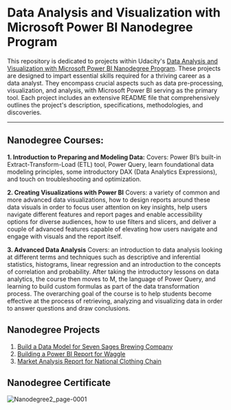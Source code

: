 # **Data Analysis and Visualization with Microsoft Power BI Nanodegree Program**
This repository is dedicated to projects within Udacity's [Data Analysis and Visualization with Microsoft Power BI Nanodegree Program](https://www.udacity.com/course/data-analysis-and-visualization-with-power-BI-nanodegree--nd331). These projects are designed to impart essential skills required for a thriving career as a data analyst. They encompass crucial aspects such as data pre-processing, visualization, and analysis, with Microsoft Power BI serving as the primary tool. Each project includes an extensive README file that comprehensively outlines the project's description, specifications, methodologies, and discoveries.
___
## Nanodegree Courses:

**1. Introduction to Preparing and Modeling Data:**
Covers: Power BI’s built-in Extract-Transform-Load (ETL) tool, Power Query, learn foundational data modeling principles, 
 some introductory DAX (Data Analytics Expressions), and touch on troubleshooting and optimization.

**2. Creating Visualizations with Power BI**
Covers: a variety of common and more advanced data visualizations, how to design reports around these data visuals in order to focus user attention on key insights, 
help users navigate different features and report pages and enable accessibility options for diverse audiences, how to use filters and slicers, and 
deliver a couple of advanced features capable of elevating how users navigate and engage with visuals and the report itself.


**3. Advanced Data Analysis**
Covers: an introduction to data analysis looking at different terms and techniques 
such as descriptive and inferential statistics, histograms, linear regression and an introduction to the concepts of correlation and probability. 
After taking the introductory lessons on data analytics, the course then moves to M, the language of Power Query, 
and learning to build custom formulas as part of the data transformation process. The overarching goal of the course is to help students 
become effective at the process of retrieving, analyzing and visualizing data in order to answer questions and draw conclusions.

## Nanodegree Projects
1. [Build a Data Model for Seven Sages Brewing Company](/1\3-Create-a-Data-Model-for-Seven-Sages-Brewing-Company/)
2. [Building a Power BI Report for Waggle](/2\3-Building-Power-BI-Report-for-Waggle/)
3. [Market Analysis Report for National Clothing Chain](/3\3-Market-Analysis-Report-for-National-Clothing-Chain/)

## Nanodegree Certificate
![Nanodegree2_page-0001](https://github.com/Yarakhall/Data-Analysis-and-Visualization-with-Microsoft-Power-Bi-Udacity/assets/132329466/32f75071-eec4-4071-b63b-93e4ea783eb2)
